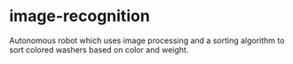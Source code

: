 # image-recognition
Autonomous robot which uses image processing and a sorting algorithm to
sort colored washers based on color and weight. 
